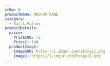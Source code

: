 ```yaml
---
srNo: 9
productName: MASOOR DAAL
category:
  - Dal & Pulses
productDetails:
  price:
    Price500: 73
    Price1: 148
  productImage:
    Image500: https://i.imgur.com/1FzngLj.png
    Image1: https://i.imgur.com/Peigu3Z.png
---
```


